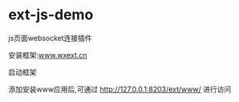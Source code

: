 # ext-js-demo
js页面websocket连接插件

安装框架:www.wxext.cn

启动框架

添加安装www应用后,可通过 http://127.0.0.1:8203/ext/www/ 进行访问